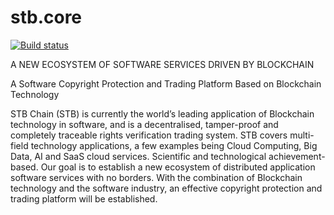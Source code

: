 # stb.core
[![Build status](https://ci.appveyor.com/api/projects/status/y0vdhbsak4uovnqm?svg=true)](https://ci.appveyor.com/project/chsword/stb-core)


A NEW ECOSYSTEM OF SOFTWARE SERVICES DRIVEN BY BLOCKCHAIN

A Software Copyright Protection and Trading Platform Based on Blockchain Technology


STB Chain (STB) is currently the world’s leading application of Blockchain technology in software, and is a decentralised, tamper-proof and completely traceable rights verification trading system. STB covers multi-field technology applications, a few examples being Cloud Computing, Big Data, AI and SaaS cloud services. Scientific and technological achievement-based. Our goal is to establish a new ecosystem of distributed application software services with no borders. With the combination of Blockchain technology and the software industry, an effective copyright protection and trading platform will be established.

